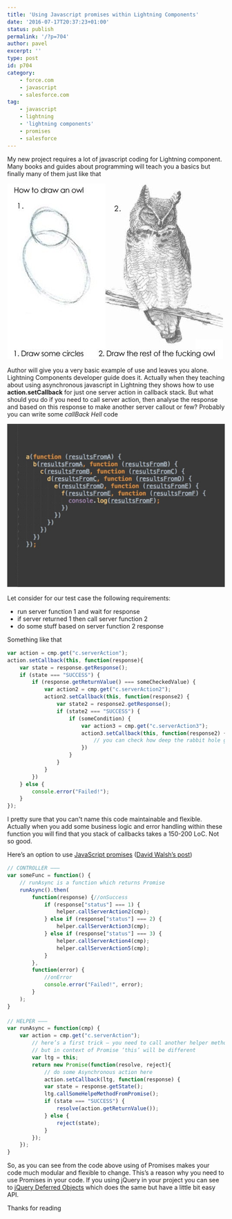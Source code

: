 ```yaml
---
title: 'Using Javascript promises within Lightning Components'
date: '2016-07-17T20:37:23+01:00'
status: publish
permalink: '/?p=704'
author: pavel
excerpt: ''
type: post
id: p704
category:
    - force.com
    - javascript
    - salesforce.com
tag:
    - javascript
    - lightning
    - 'lightning components'
    - promises
    - salesforce
---
```

My new project requires a lot of javascript coding for Lightning component. Many books and guides about programming will teach you a basics but finally many of them just like that

![ho to draw an owl](/images/p704/754a1def902e9d60cbd631184106d883.jpg)

Author will give you a very basic example of use and leaves you alone. Lightning Components developer guide does it. Actually when they teaching about using asynchronous javascript in Lightning they shows how to use **action.setCallback** for just one server action in callback stack. But what should you do if you need to call server action, then analyse the response and based on this response to make another server callout or few? Probably you can write some *callBack Hell* code

![promises-and-chaining-in-angularjs-into-callback-hell-and-back-again](/images/p704/promises-and-chaining-in-angularjs-into-callback-hell-and-back-again-17-638.jpg)

Let consider for our test case the following requirements:
- run server function 1 and wait for response
- if server returned 1 then call server function 2
- do some stuff based on server function 2 response

Something like that

```js
var action = cmp.get("c.serverAction");
action.setCallback(this, function(response){
    var state = response.getResponse();
    if (state === "SUCCESS") {
        if (response.getReturnValue() === someCheckedValue) {
            var action2 = cmp.get("c.serverAction2");
            action2.setCallback(this, function(response2) {
                var state2 = response2.getResponse();
                if (state2 === "SUCCESS") {
                    if (someCondition) {
                        var action3 = cmp.get("c.serverAction3");
                        action3.setCallback(this, function(response2) {
                            // you can check how deep the rabbit hole goes by adding a few callbacks
                        })
                    }
                }
            }
        })
    } else {
        console.error("Failed!");
    }
});
```

I pretty sure that you can't name this code maintainable and flexible. Actually when you add some business logic and error handling within these function you will find that you stack of callbacks takes a 150-200 LoC. Not so good.

Here’s an option to use [JavaScript promises](https://developer.mozilla.org/en/docs/Web/JavaScript/Reference/Global_Objects/Promise) ([David Walsh’s post](https://davidwalsh.name/promises))

```js
// CONTROLLER ——–
var someFunc = function() {
    // runAsync is a function which returns Promise
    runAsync().then(
        function(response) {//onSuccess
            if (response["status"] === 1) {
                helper.callServerAction2(cmp);
            } else if (response["status"] === 2) {
                helper.callServerAction3(cmp);
            } else if (response["status"] === 3) {
                helper.callServerAction4(cmp);
                helper.callServerAction5(cmp);
            }
        },
        function(error) {
            //onError
            console.error("Failed!", error);
        }
    );
}

// HELPER ——–
var runAsync = function(cmp) {
    var action = cmp.get("c.serverAction");
        // here’s a first trick – you need to call another helper method through this
        // but in context of Promise ‘this’ will be different
        var ltg = this;
        return new Promise(function(resolve, reject){
            // do some Asynchronous action here
            action.setCallback(ltg, function(response) {
            var state = response.getState();
            ltg.callSomeHelpeMethodFromPromise();
            if (state === "SUCCESS") {
                resolve(action.getReturnValue());
            } else {
                reject(state);
            }
        });
    });
}
 ```

So, as you can see from the code above using of Promises makes your code much modular and flexible to change. This’s a reason why you need to use Promises in your code. If you using jQuery in your project you can see to [jQuery Deferred Objects](https://api.jquery.com/category/deferred-object/) which does the same but have a little bit easy API.

Thanks for reading